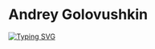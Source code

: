 # Andrey Golovushkin

[![Typing SVG](https://readme-typing-svg.demolab.com?font=Fira+Code&pause=1000&width=435&lines=Welcome!!+to+my+profile)](https://git.io/typing-svg)



